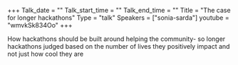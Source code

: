 +++
Talk_date = ""
Talk_start_time = ""
Talk_end_time = ""
Title = "The case for longer hackathons"
Type = "talk"
Speakers = ["sonia-sarda"]
youtube = "wmvkSk834Oo"
+++

How hackathons should be built around helping the community- so longer hackathons judged based on the number of lives they positively impact and not just how cool they are

